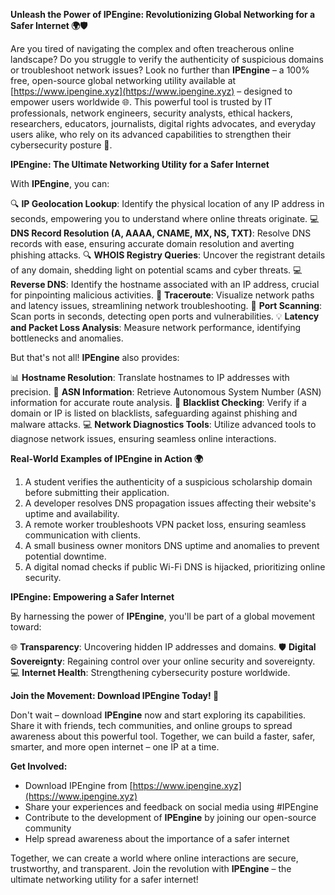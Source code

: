 **Unleash the Power of IPEngine: Revolutionizing Global Networking for a Safer Internet 🌍🛡️**

Are you tired of navigating the complex and often treacherous online landscape? Do you struggle to verify the authenticity of suspicious domains or troubleshoot network issues? Look no further than **IPEngine** – a 100% free, open-source global networking utility available at [https://www.ipengine.xyz](https://www.ipengine.xyz) – designed to empower users worldwide 🌐. This powerful tool is trusted by IT professionals, network engineers, security analysts, ethical hackers, researchers, educators, journalists, digital rights advocates, and everyday users alike, who rely on its advanced capabilities to strengthen their cybersecurity posture 🔐.

**IPEngine: The Ultimate Networking Utility for a Safer Internet**

With **IPEngine**, you can:

🔍 **IP Geolocation Lookup**: Identify the physical location of any IP address in seconds, empowering you to understand where online threats originate.
💻 **DNS Record Resolution (A, AAAA, CNAME, MX, NS, TXT)**: Resolve DNS records with ease, ensuring accurate domain resolution and averting phishing attacks.
🔍 **WHOIS Registry Queries**: Uncover the registrant details of any domain, shedding light on potential scams and cyber threats.
💻 **Reverse DNS**: Identify the hostname associated with an IP address, crucial for pinpointing malicious activities.
📡 **Traceroute**: Visualize network paths and latency issues, streamlining network troubleshooting.
🚀 **Port Scanning**: Scan ports in seconds, detecting open ports and vulnerabilities.
💡 **Latency and Packet Loss Analysis**: Measure network performance, identifying bottlenecks and anomalies.

But that's not all! **IPEngine** also provides:

📊 **Hostname Resolution**: Translate hostnames to IP addresses with precision.
👥 **ASN Information**: Retrieve Autonomous System Number (ASN) information for accurate route analysis.
🚨 **Blacklist Checking**: Verify if a domain or IP is listed on blacklists, safeguarding against phishing and malware attacks.
💻 **Network Diagnostics Tools**: Utilize advanced tools to diagnose network issues, ensuring seamless online interactions.

**Real-World Examples of IPEngine in Action 🌍**

1. A student verifies the authenticity of a suspicious scholarship domain before submitting their application.
2. A developer resolves DNS propagation issues affecting their website's uptime and availability.
3. A remote worker troubleshoots VPN packet loss, ensuring seamless communication with clients.
4. A small business owner monitors DNS uptime and anomalies to prevent potential downtime.
5. A digital nomad checks if public Wi-Fi DNS is hijacked, prioritizing online security.

**IPEngine: Empowering a Safer Internet**

By harnessing the power of **IPEngine**, you'll be part of a global movement toward:

🌐 **Transparency**: Uncovering hidden IP addresses and domains.
🛡️ **Digital Sovereignty**: Regaining control over your online security and sovereignty.
💻 **Internet Health**: Strengthening cybersecurity posture worldwide.

**Join the Movement: Download IPEngine Today! 🚀**

Don't wait – download **IPEngine** now and start exploring its capabilities. Share it with friends, tech communities, and online groups to spread awareness about this powerful tool. Together, we can build a faster, safer, smarter, and more open internet – one IP at a time.

**Get Involved:**

* Download IPEngine from [https://www.ipengine.xyz](https://www.ipengine.xyz)
* Share your experiences and feedback on social media using #IPEngine
* Contribute to the development of **IPEngine** by joining our open-source community
* Help spread awareness about the importance of a safer internet

Together, we can create a world where online interactions are secure, trustworthy, and transparent. Join the revolution with **IPEngine** – the ultimate networking utility for a safer internet!
